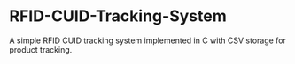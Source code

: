 # RFID-CUID-Tracking-System
A simple RFID CUID tracking system implemented in C with CSV storage for product tracking.
